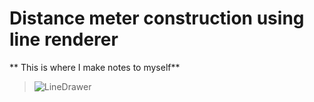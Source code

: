 # Distance meter construction using line renderer 
** This is where I make notes to myself**


> ![LineDrawer](https://user-images.githubusercontent.com/35861357/144763172-f539612a-427f-47d0-967b-b9762f62190e.gif)
